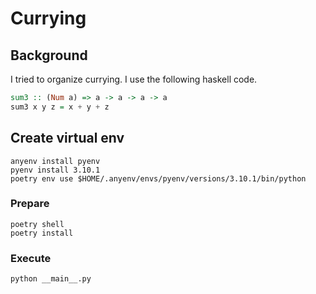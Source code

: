 # Currying

## Background

I tried to organize currying.
I use the following haskell code.

```haskell
sum3 :: (Num a) => a -> a -> a -> a
sum3 x y z = x + y + z
```

## Create virtual env

```
anyenv install pyenv
pyenv install 3.10.1
poetry env use $HOME/.anyenv/envs/pyenv/versions/3.10.1/bin/python
```

### Prepare

```
poetry shell
poetry install
```

### Execute

```
python __main__.py
```
